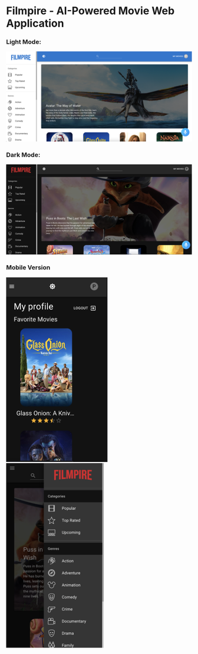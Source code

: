 # Filmpire - AI-Powered Movie Web Application

### Light Mode:
<img width="800" alt="light mode" src="images/lightMode.png">

### Dark Mode: 
<img width="800" alt="light mode" src="images/darkMode.png">

### Mobile Version
<img height="500" alt="light mode" src="images/mobileVersion.png">
<img height="500" alt="light mode" src="images/mobileVersion1.png">
